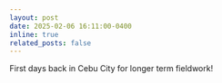 ```yaml
---
layout: post
date: 2025-02-06 16:11:00-0400
inline: true
related_posts: false
---
```


First days back in Cebu City for longer term fieldwork!
